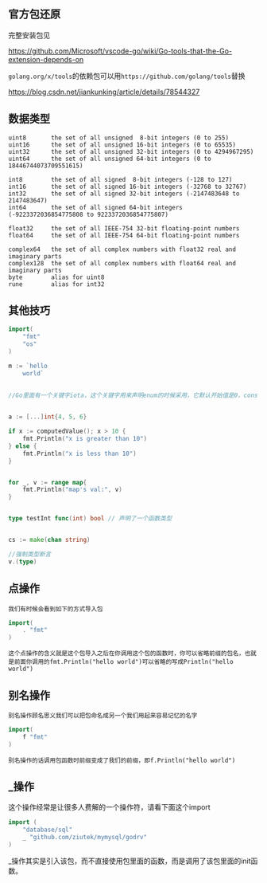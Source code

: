 
## 官方包还原

完整安装包见

https://github.com/Microsoft/vscode-go/wiki/Go-tools-that-the-Go-extension-depends-on

`golang.org/x/tools`的依赖包可以用`https://github.com/golang/tools`替换

https://blog.csdn.net/jiankunking/article/details/78544327

## 数据类型

```
uint8       the set of all unsigned  8-bit integers (0 to 255)
uint16      the set of all unsigned 16-bit integers (0 to 65535)
uint32      the set of all unsigned 32-bit integers (0 to 4294967295)
uint64      the set of all unsigned 64-bit integers (0 to 18446744073709551615)

int8        the set of all signed  8-bit integers (-128 to 127)
int16       the set of all signed 16-bit integers (-32768 to 32767)
int32       the set of all signed 32-bit integers (-2147483648 to 2147483647)
int64       the set of all signed 64-bit integers (-9223372036854775808 to 9223372036854775807)

float32     the set of all IEEE-754 32-bit floating-point numbers
float64     the set of all IEEE-754 64-bit floating-point numbers

complex64   the set of all complex numbers with float32 real and imaginary parts
complex128  the set of all complex numbers with float64 real and imaginary parts
byte        alias for uint8
rune        alias for int32
```

## 其他技巧

```go
import(
    "fmt"
    "os"
)

m := `hello
    world`

    
//Go里面有一个关键字iota，这个关键字用来声明enum的时候采用，它默认开始值是0，const中每增加一行加1：
    

a := [...]int{4, 5, 6}

if x := computedValue(); x > 10 {
    fmt.Println("x is greater than 10")
} else {
    fmt.Println("x is less than 10")
}


for _, v := range map{
    fmt.Println("map's val:", v)
}


type testInt func(int) bool // 声明了一个函数类型


cs := make(chan string)

//强制类型断言
v.(type) 

```

## 点操作

    我们有时候会看到如下的方式导入包
```go
import(
    . "fmt"
)
```
    这个点操作的含义就是这个包导入之后在你调用这个包的函数时，你可以省略前缀的包名，也就是前面你调用的fmt.Println("hello world")可以省略的写成Println("hello world")
## 别名操作
    别名操作顾名思义我们可以把包命名成另一个我们用起来容易记忆的名字
```go
import(
    f "fmt"
)
```
    别名操作的话调用包函数时前缀变成了我们的前缀，即f.Println("hello world")
## _操作

这个操作经常是让很多人费解的一个操作符，请看下面这个import
```go
import (
    "database/sql"
    _ "github.com/ziutek/mymysql/godrv"
)
```
_操作其实是引入该包，而不直接使用包里面的函数，而是调用了该包里面的init函数。
